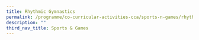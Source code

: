 ```yaml
---
title: Rhythmic Gymnastics
permalink: /programme/co-curricular-activities-cca/sports-n-games/rhythmic-gymnastics
description: ""
third_nav_title: Sports & Games
---
```

